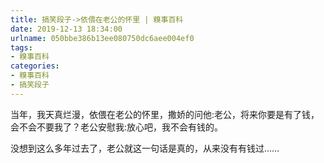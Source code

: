 ```yaml
---
title: 搞笑段子->依偎在老公的怀里 | 糗事百科
date: 2019-12-13 18:34:00
urlname: 050bbe386b13ee080750dc6aee004ef0
tags: 
- 糗事百科
categories:
- 糗事百科
- 搞笑段子
---
```

当年，我天真烂漫，依偎在老公的怀里，撒娇的问他:老公，将来你要是有了钱，会不会不要我了？老公安慰我:放心吧，我不会有钱的。

没想到这么多年过去了，老公就这一句话是真的，从来没有有钱过……


